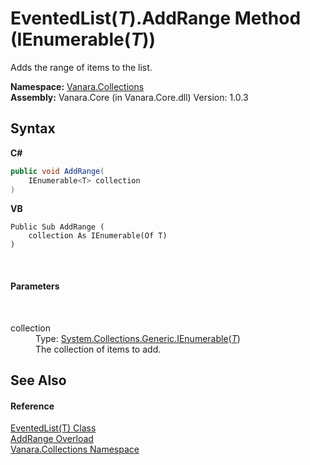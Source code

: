 # EventedList(*T*).AddRange Method (IEnumerable(*T*))
 

Adds the range of items to the list.

**Namespace:**&nbsp;<a href="062563b8-e616-d697-89ef-6de2b291d4a0">Vanara.Collections</a><br />**Assembly:**&nbsp;Vanara.Core (in Vanara.Core.dll) Version: 1.0.3

## Syntax

**C#**<br />
``` C#
public void AddRange(
	IEnumerable<T> collection
)
```

**VB**<br />
``` VB
Public Sub AddRange ( 
	collection As IEnumerable(Of T)
)
```

<br />

#### Parameters
&nbsp;<dl><dt>collection</dt><dd>Type: <a href="http://msdn2.microsoft.com/en-us/library/9eekhta0" target="_blank">System.Collections.Generic.IEnumerable</a>(<a href="76b2d53b-475e-39f2-60e1-b6b89876e9a2">*T*</a>)<br />The collection of items to add.</dd></dl>

## See Also


#### Reference
<a href="76b2d53b-475e-39f2-60e1-b6b89876e9a2">EventedList(T) Class</a><br /><a href="0a95cc15-1988-f796-bfc5-24d6022ecfab">AddRange Overload</a><br /><a href="062563b8-e616-d697-89ef-6de2b291d4a0">Vanara.Collections Namespace</a><br />